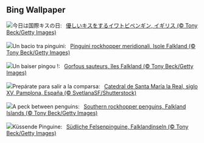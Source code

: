 ## Bing Wallpaper
![](https://www.bing.com/th?id=OHR.KissingPenguins_JA-JP2236836465_UHD.jpg&w=1000)今日は国際キスの日:&nbsp;&ensp;[優しいキスをするイワトビペンギン, イギリス (© Tony Beck/Getty Images)](https://www.bing.com/th?id=OHR.KissingPenguins_JA-JP2236836465_UHD.jpg)
<br><br/>
![](https://www.bing.com/th?id=OHR.KissingPenguins_IT-IT4154575174_UHD.jpg&w=1000)Un bacio tra pinguini:&nbsp;&ensp;[Pinguini rockhopper meridionali, Isole Falkland (© Tony Beck/Getty Images)](https://www.bing.com/th?id=OHR.KissingPenguins_IT-IT4154575174_UHD.jpg)
<br><br/>
![](https://www.bing.com/th?id=OHR.KissingPenguins_FR-FR5209643436_UHD.jpg&w=1000)Un baiser pingou !:&nbsp;&ensp;[Gorfous sauteurs, îles Falkland  (© Tony Beck/Getty Images)](https://www.bing.com/th?id=OHR.KissingPenguins_FR-FR5209643436_UHD.jpg)
<br><br/>
![](https://www.bing.com/th?id=OHR.ComparsaPamplona_ES-ES4789815957_UHD.jpg&w=1000)Prepárate para salir a la comparsa:&nbsp;&ensp;[Catedral de Santa María la Real, siglo XV, Pamplona, España (© SvetlanaSF/Shutterstock)](https://www.bing.com/th?id=OHR.ComparsaPamplona_ES-ES4789815957_UHD.jpg)
<br><br/>
![](https://www.bing.com/th?id=OHR.KissingPenguins_EN-GB3095500691_UHD.jpg&w=1000)A peck between penguins:&nbsp;&ensp;[Southern rockhopper penguins, Falkland Islands (© Tony Beck/Getty Images)](https://www.bing.com/th?id=OHR.KissingPenguins_EN-GB3095500691_UHD.jpg)
<br><br/>
![](https://www.bing.com/th?id=OHR.KissingPenguins_DE-DE4462202063_UHD.jpg&w=1000)Küssende Pinguine:&nbsp;&ensp;[Südliche Felsenpinguine, Falklandinseln (© Tony Beck/Getty Images)](https://www.bing.com/th?id=OHR.KissingPenguins_DE-DE4462202063_UHD.jpg)
<br><br/>
